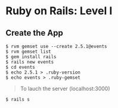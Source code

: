 # Ruby on Rails: Level I
## Create the App
````
$ rvm gemset use --create 2.5.1@events
$ rvm gemset list
$ gem install rails
$ rails new events
$ cd events
$ echo 2.5.1 > .ruby-version
$ echo events > .ruby-gemset
````
>To lauch the server (localhost:3000)
````
$ rails s
````
